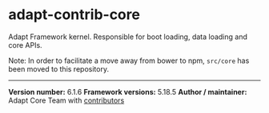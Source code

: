 # adapt-contrib-core
Adapt Framework kernel. Responsible for boot loading, data loading and core APIs.

Note: In order to facilitate a move away from bower to npm, `src/core` has been moved to this repository.

----------------------------
**Version number:** 6.1.6
**Framework versions:** 5.18.5
**Author / maintainer:** Adapt Core Team with [contributors](https://github.com/adaptlearning/adapt-contrib-core/graphs/contributors)
